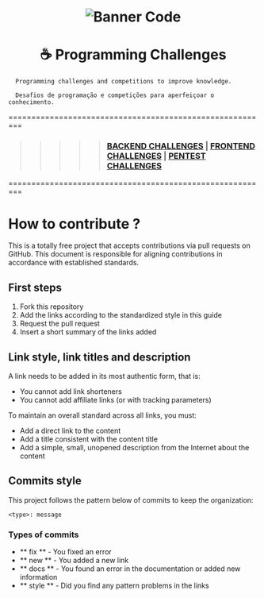 
<h1 align="center">
    <img alt="Banner Code" src="https://github.com/michelbernardods/programming-challenges/blob/master/img/banner.jpeg"  />
</h1>


<h1 align="center">
    ☕ Programming Challenges
</h1>


      Programming challenges and competitions to improve knowledge.
      
      Desafios de programação e competições para aperfeiçoar o conhecimento.
      

=========================================================

   
>>>>> ### [BACKEND CHALLENGES](./CHALLENGES/BACKEND-CHALLENGES.md) | [FRONTEND CHALLENGES](./CHALLENGES/FRONTEND-CHALLENGES.md) | [PENTEST CHALLENGES](./CHALLENGES/PENTEST-CHALLENGES.md) 



=========================================================

# How to contribute ?

This is a totally free project that accepts contributions via pull requests on GitHub. This document is responsible for aligning contributions in accordance with established standards.


## First steps

1. Fork this repository
2. Add the links according to the standardized style in this guide
3. Request the pull request
4. Insert a short summary of the links added


## Link style, link titles and description
A link needs to be added in its most authentic form, that is:
- You cannot add link shorteners
- You cannot add affiliate links (or with tracking parameters)


To maintain an overall standard across all links, you must:
- Add a direct link to the content
- Add a title consistent with the content title
- Add a simple, small, unopened description from the Internet about the content


## Commits style
This project follows the pattern below of commits to keep the organization:

`<type>: message`
### Types of commits
- ** fix ** - You fixed an error
- ** new ** - You added a new link
- ** docs ** - You found an error in the documentation or added new information
- ** style ** - Did you find any pattern problems in the links
